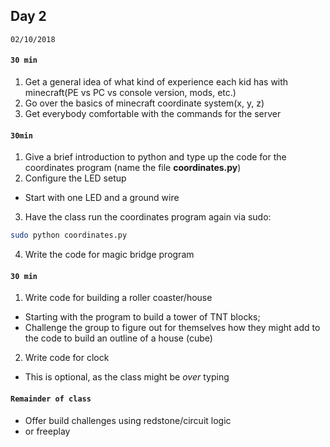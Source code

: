 ## Day 2  

`02/10/2018`  

#### `30 min`  
  1. Get a general idea of what kind of experience each kid has with minecraft(PE vs PC vs console version, mods, etc.)  
  2. Go over the basics of minecraft coordinate system(x, y, z)  
  3. Get everybody comfortable with the commands for the server  

#### `30min`  
  1. Give a brief introduction to python and type up the code for the coordinates program (name the file **coordinates.py**)  
  2. Configure the LED setup  
   - Start with one LED and a ground wire  
  3. Have the class run the coordinates program again via sudo:  
   ```bash  
   sudo python coordinates.py
   ```  
  4. Write the code for magic bridge program  

#### `30 min`    
  1. Write code for building a roller coaster/house  
   - Starting with the program to build a tower of TNT blocks;  
   - Challenge the group to figure out for themselves how they might add to the code to build an outline of a house (cube)  
   
  2. Write code for clock  
   - This is optional, as the class might be *over* typing  

#### `Remainder of class`  
 - Offer build challenges using redstone/circuit logic  
 - or freeplay  
